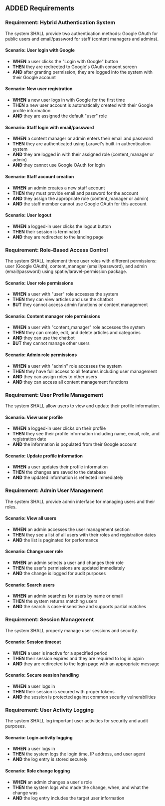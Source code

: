 ## ADDED Requirements

### Requirement: Hybrid Authentication System
The system SHALL provide two authentication methods: Google OAuth for public users and email/password for staff (content managers and admins).

#### Scenario: User login with Google
- **WHEN** a user clicks the "Login with Google" button
- **THEN** they are redirected to Google's OAuth consent screen
- **AND** after granting permission, they are logged into the system with their Google account

#### Scenario: New user registration
- **WHEN** a new user logs in with Google for the first time
- **THEN** a new user account is automatically created with their Google profile information
- **AND** they are assigned the default "user" role

#### Scenario: Staff login with email/password
- **WHEN** a content manager or admin enters their email and password
- **THEN** they are authenticated using Laravel's built-in authentication system
- **AND** they are logged in with their assigned role (content_manager or admin)
- **AND** they cannot use Google OAuth for login

#### Scenario: Staff account creation
- **WHEN** an admin creates a new staff account
- **THEN** they must provide email and password for the account
- **AND** they assign the appropriate role (content_manager or admin)
- **AND** the staff member cannot use Google OAuth for this account

#### Scenario: User logout
- **WHEN** a logged-in user clicks the logout button
- **THEN** their session is terminated
- **AND** they are redirected to the landing page

### Requirement: Role-Based Access Control
The system SHALL implement three user roles with different permissions: user (Google OAuth), content_manager (email/password), and admin (email/password) using spatie/laravel-permission package.

#### Scenario: User role permissions
- **WHEN** a user with "user" role accesses the system
- **THEN** they can view articles and use the chatbot
- **BUT** they cannot access admin functions or content management

#### Scenario: Content manager role permissions
- **WHEN** a user with "content_manager" role accesses the system
- **THEN** they can create, edit, and delete articles and categories
- **AND** they can use the chatbot
- **BUT** they cannot manage other users

#### Scenario: Admin role permissions
- **WHEN** a user with "admin" role accesses the system
- **THEN** they have full access to all features including user management
- **AND** they can assign roles to other users
- **AND** they can access all content management functions

### Requirement: User Profile Management
The system SHALL allow users to view and update their profile information.

#### Scenario: View user profile
- **WHEN** a logged-in user clicks on their profile
- **THEN** they see their profile information including name, email, role, and registration date
- **AND** the information is populated from their Google account

#### Scenario: Update profile information
- **WHEN** a user updates their profile information
- **THEN** the changes are saved to the database
- **AND** the updated information is reflected immediately

### Requirement: Admin User Management
The system SHALL provide admin interface for managing users and their roles.

#### Scenario: View all users
- **WHEN** an admin accesses the user management section
- **THEN** they see a list of all users with their roles and registration dates
- **AND** the list is paginated for performance

#### Scenario: Change user role
- **WHEN** an admin selects a user and changes their role
- **THEN** the user's permissions are updated immediately
- **AND** the change is logged for audit purposes

#### Scenario: Search users
- **WHEN** an admin searches for users by name or email
- **THEN** the system returns matching users
- **AND** the search is case-insensitive and supports partial matches

### Requirement: Session Management
The system SHALL properly manage user sessions and security.

#### Scenario: Session timeout
- **WHEN** a user is inactive for a specified period
- **THEN** their session expires and they are required to log in again
- **AND** they are redirected to the login page with an appropriate message

#### Scenario: Secure session handling
- **WHEN** a user logs in
- **THEN** their session is secured with proper tokens
- **AND** the session is protected against common security vulnerabilities

### Requirement: User Activity Logging
The system SHALL log important user activities for security and audit purposes.

#### Scenario: Login activity logging
- **WHEN** a user logs in
- **THEN** the system logs the login time, IP address, and user agent
- **AND** the log entry is stored securely

#### Scenario: Role change logging
- **WHEN** an admin changes a user's role
- **THEN** the system logs who made the change, when, and what the change was
- **AND** the log entry includes the target user information
